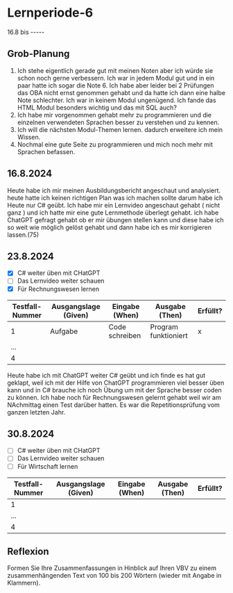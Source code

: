 # Lernperiode-6

16.8 bis -----

## Grob-Planung

1. Ich stehe eigentlich gerade gut mit meinen Noten aber ich würde sie schon noch gerne verbessern. Ich war in jedem Modul gut und in ein paar hatte ich sogar die Note 6. Ich habe aber leider bei 2 Prüfungen das OBA nicht ernst genommen gehabt und da hatte ich dann eine halbe Note schlechter. Ich war in keinem Modul ungenügend. Ich fande das HTML Modul besonders wichtig und das mit SQL auch?
2. Ich habe mir vorgenommen gehabt mehr zu programmieren und die einzelnen verwendeten Sprachen besser zu verstehen und zu kennen.
3. Ich will die nächsten Modul-Themen lernen. dadurch erweitere ich mein Wissen.
4. Nochmal eine gute Seite zu programmieren und mich noch mehr mit Sprachen befassen.

## 16.8.2024

Heute habe ich mir meinen Ausbildungsbericht angeschaut und analysiert. heute hatte ich keinen richtigen Plan was ich machen sollte darum habe ich Heute nur C# geübt. Ich habe mir ein Lernvideo angeschaut gehabt ( nicht ganz ) und ich hatte mir eine gute Lernmethode überlegt gehabt. ich habe ChatGPT gefragt gehabt ob er mir übungen stellen kann und diese habe ich so weit wie möglich gelöst gehabt und dann habe ich es mir korrigieren lassen.(75)

## 23.8.2024

- [x] C# weiter üben mit CHatGPT
- [ ] Das Lernvideo weiter schauen
- [x] Für Rechnungswesen lernen

| Testfall-Nummer | Ausgangslage (Given) | Eingabe (When) | Ausgabe (Then) | Erfüllt? |
| --------------- | -------------------- | -------------- | -------------- | -------- |
| 1               |       Aufgabe               |   Code schreiben              |  Program funktioniert               |   x       |
| ...             |                      |                |                |          |
| 4               |                      |                |                |          |

Heute habe ich mit ChatGPT weiter C# geübt und ich finde es hat gut geklapt, weil ich mit der Hilfe von ChatGPT programmieren viel besser üben kann und in C# brauche ich noch Übung um mit der Sprache besser coden zu können. Ich habe noch für Rechnungswesen gelernt gehabt weil wir am NAchmittag einen Test darüber hatten. Es war die Repetitionsprüfung vom ganzen letzten Jahr.


## 30.8.2024

- [ ] C# weiter üben mit CHatGPT
- [ ] Das Lernvideo weiter schauen
- [ ] Für Wirtschaft lernen

| Testfall-Nummer | Ausgangslage (Given) | Eingabe (When) | Ausgabe (Then) | Erfüllt? |
| --------------- | -------------------- | -------------- | -------------- | -------- |
| 1               |                      |                |                |          |
| ...             |                      |                |                |          |
| 4               |                      |                |                |          |


## Reflexion

Formen Sie Ihre Zusammenfassungen in Hinblick auf Ihren VBV zu einem zusammenhängenden Text von 100 bis 200 Wörtern (wieder mit Angabe in Klammern).

